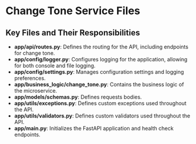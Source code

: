 # Change Tone Service Files

## Key Files and Their Responsibilities

- **app/api/routes.py**: Defines the routing for the API, including endpoints for change tone.
- **app/config/logger.py**: Configures logging for the application, allowing for both console and file logging.
- **app/config/settings.py**: Manages configuration settings and logging preferences.
- **app/business_logic/change_tone.py**: Contains the business logic of the microservice.
- **app/models/schemas.py**: Defines requests bodies.
- **app/utils/exceptions.py**: Defines custom exceptions used throughout the API.
- **app/utils/validators.py**: Defines custom validators used throughout the API.
- **app/main.py**: Initializes the FastAPI application and health check endpoints.